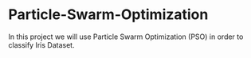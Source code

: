 # Particle-Swarm-Optimization
In this project we will use Particle Swarm Optimization (PSO) in order to classify Iris Dataset.
